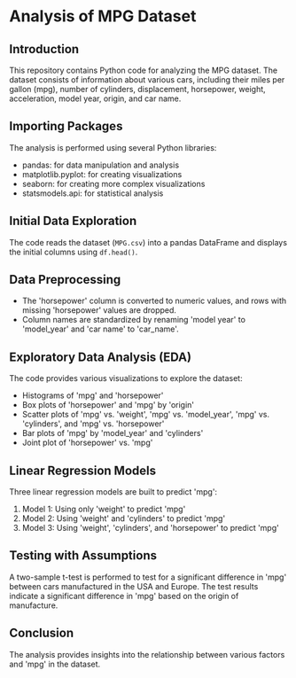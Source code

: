 
# Analysis of MPG Dataset

## Introduction
This repository contains Python code for analyzing the MPG dataset. The dataset consists of information about various cars, including their miles per gallon (mpg), number of cylinders, displacement, horsepower, weight, acceleration, model year, origin, and car name.

## Importing Packages
The analysis is performed using several Python libraries:
- pandas: for data manipulation and analysis
- matplotlib.pyplot: for creating visualizations
- seaborn: for creating more complex visualizations
- statsmodels.api: for statistical analysis

## Initial Data Exploration
The code reads the dataset (`MPG.csv`) into a pandas DataFrame and displays the initial columns using `df.head()`.

## Data Preprocessing
- The 'horsepower' column is converted to numeric values, and rows with missing 'horsepower' values are dropped.
- Column names are standardized by renaming 'model year' to 'model_year' and 'car name' to 'car_name'.

## Exploratory Data Analysis (EDA)
The code provides various visualizations to explore the dataset:
- Histograms of 'mpg' and 'horsepower'
- Box plots of 'horsepower' and 'mpg' by 'origin'
- Scatter plots of 'mpg' vs. 'weight', 'mpg' vs. 'model_year', 'mpg' vs. 'cylinders', and 'mpg' vs. 'horsepower'
- Bar plots of 'mpg' by 'model_year' and 'cylinders'
- Joint plot of 'horsepower' vs. 'mpg'

## Linear Regression Models
Three linear regression models are built to predict 'mpg':
1. Model 1: Using only 'weight' to predict 'mpg'
3. Model 2: Using 'weight' and 'cylinders' to predict 'mpg'
4. Model 3: Using 'weight', 'cylinders', and 'horsepower' to predict 'mpg'

## Testing with Assumptions
A two-sample t-test is performed to test for a significant difference in 'mpg' between cars manufactured in the USA and Europe. The test results indicate a significant difference in 'mpg' based on the origin of manufacture.

## Conclusion
The analysis provides insights into the relationship between various factors and 'mpg' in the dataset.
